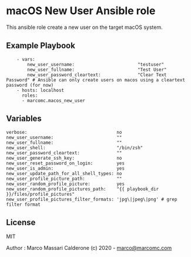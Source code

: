 # macOS New User Ansible role

This ansible role create a new user on the target macOS system.

## Example Playbook

```
    - vars:
        new_user_username:                        "testuser"
        new_user_fullname:                        "Test User"
        new_user_password_cleartext:              "Clear Text Password" # Ansible can only create users on macos using a cleartext password (for now)
    - hosts: localhost
      roles:
      - marcomc.macos_new_user
```

## Variables

```
verbose:                                  no
new_user_username:                        ""
new_user_fullname:                        ""
new_user_shell:                           "/bin/zsh"
new_user_password_cleartext:              ""
new_user_generate_ssh_key:                no
new_user_reset_password_on_login:         yes
new_user_is_admin:                        yes
new_user_update_path_for_all_shell_types: no
new_user_profile_picture_path:            ""
new_user_random_profile_picture:          yes
new_user_random_profile_pictures_path:    "{{ playbook_dir }}/files/profile_pictures"
new_user_profile_pictures_filter_formats: 'jpg\|jpeg\|png' # grep filter format

```

License
-------

MIT

Author : Marco Massari Calderone (c) 2020 - marco@marcomc.com
